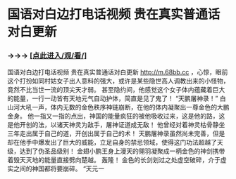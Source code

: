# 国语对白边打电话视频 贵在真实普通话对白更新

### →→→ <a href="http://3t3e.com/index.html">[点此进入/观/看/]</a>

国语对白边打电话视频 贵在真实普通话对白更新
http://m.68bb.cc
，心惊，眼前这个打扮如同村姑女子出人意料的强大，或许是某些隐世高人调教出来的小怪物，竟然不比当世一流的顶尖天才弱。
    甚至隐约间，他感觉这个女子体内蕴藏着巨大的能量，一行一动皆有天地元气自动护体，简直是见了鬼了！
    “天鹏屠神录！”
    白山河大吼一声，体内无数的金色秩序神链崩断，在他的体内凝聚出一尊金色的大鹏金身。
    他一指又一指的点出，神国的能量疯狂的被他吸收过来，这是他的路，这是他开创的法，以诸天神灵为敌手，屠神证道成无敌！
    他曾经对着神灵枯骨静坐三年走出属于自己的道，开创出属于自己的术！
    天鹏屠神录虽然尚未完善，但是却在他手中爆发出了巨大的威能，立足自身的禁忌领域，使得这门功法超越了天级，达到了伪圣品级别！
    金翅小鹏王身上漫天的翎羽凝聚成一柄金色的神剑携带着毁天灭地的能量直接劈向楚越。
    轰隆！
    金色的长剑划过之处虚空破碎，介于虚实之间的神国都将要崩碎。
    “天元一
